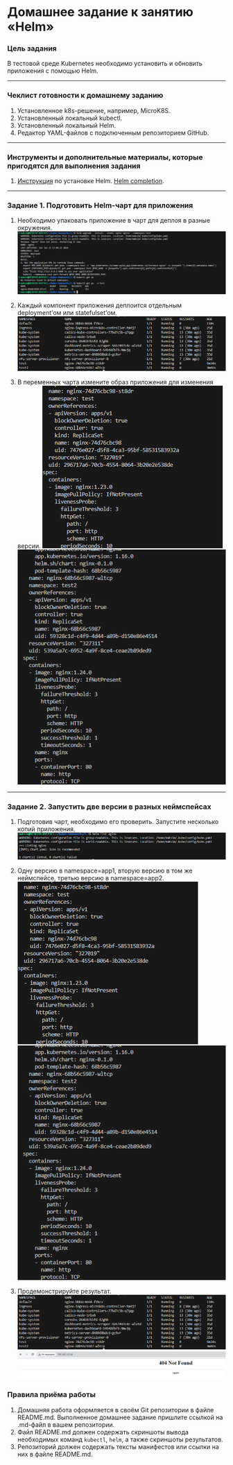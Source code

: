 # Домашнее задание к занятию «Helm»

### Цель задания

В тестовой среде Kubernetes необходимо установить и обновить приложения с помощью Helm.

------

### Чеклист готовности к домашнему заданию

1. Установленное k8s-решение, например, MicroK8S.
2. Установленный локальный kubectl.
3. Установленный локальный Helm.
4. Редактор YAML-файлов с подключенным репозиторием GitHub.

------

### Инструменты и дополнительные материалы, которые пригодятся для выполнения задания

1. [Инструкция](https://helm.sh/docs/intro/install/) по установке Helm. [Helm completion](https://helm.sh/docs/helm/helm_completion/).

------

### Задание 1. Подготовить Helm-чарт для приложения

1. Необходимо упаковать приложение в чарт для деплоя в разные окружения. 
![Scrinshot](https://github.com/chinchanchonTom/kuber-homeworks/blob/main/2.5/img/Screenshot_1.png)  

2. Каждый компонент приложения деплоится отдельным deployment’ом или statefulset’ом.  
 ![Scrinshot](https://github.com/chinchanchonTom/kuber-homeworks/blob/main/2.5/img/Screenshot_8.png)   

3. В переменных чарта измените образ приложения для изменения версии.
![Scrinshot](https://github.com/chinchanchonTom/kuber-homeworks/blob/main/2.5/img/Screenshot_4.png)  
![Scrinshot](https://github.com/chinchanchonTom/kuber-homeworks/blob/main/2.5/img/Screenshot_5.png) 

------
### Задание 2. Запустить две версии в разных неймспейсах

1. Подготовив чарт, необходимо его проверить. Запуститe несколько копий приложения.  
![Scrinshot](https://github.com/chinchanchonTom/kuber-homeworks/blob/main/2.5/img/Screenshot_6.png)  
2. Одну версию в namespace=app1, вторую версию в том же неймспейсе, третью версию в namespace=app2.
![Scrinshot](https://github.com/chinchanchonTom/kuber-homeworks/blob/main/2.5/img/Screenshot_4.png)  
![Scrinshot](https://github.com/chinchanchonTom/kuber-homeworks/blob/main/2.5/img/Screenshot_5.png) 


3. Продемонстрируйте результат.
 ![Scrinshot](https://github.com/chinchanchonTom/kuber-homeworks/blob/main/2.5/img/Screenshot_8.png)  
  ![Scrinshot](https://github.com/chinchanchonTom/kuber-homeworks/blob/main/2.5/img/Screenshot_3.png)  


### Правила приёма работы

1. Домашняя работа оформляется в своём Git репозитории в файле README.md. Выполненное домашнее задание пришлите ссылкой на .md-файл в вашем репозитории.
2. Файл README.md должен содержать скриншоты вывода необходимых команд `kubectl`, `helm`, а также скриншоты результатов.
3. Репозиторий должен содержать тексты манифестов или ссылки на них в файле README.md.

